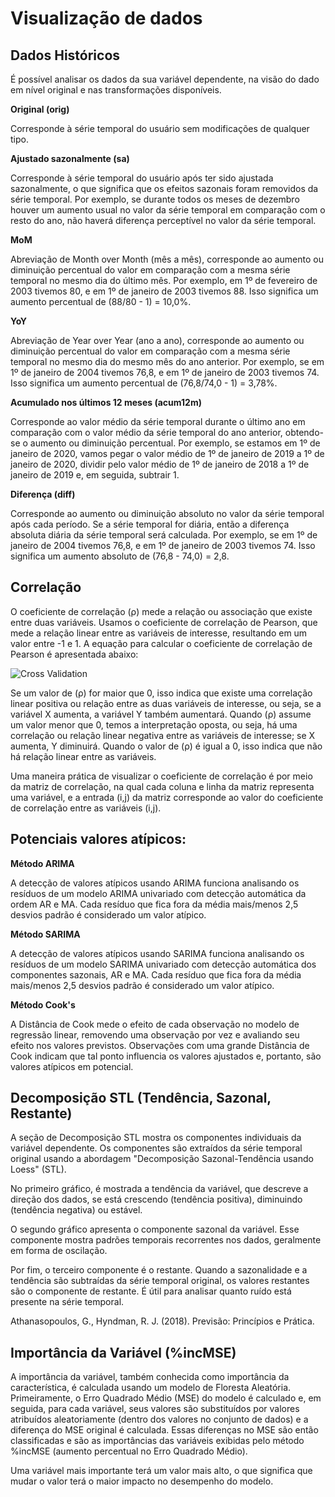 # Visualização de dados 

## Dados Históricos

É possível analisar os dados da sua variável dependente, na visão do dado em nível original e nas transformações disponíveis.

**Original (orig)**

Corresponde à série temporal do usuário sem modificações de qualquer tipo. 

**Ajustado sazonalmente (sa)** 

Corresponde à série temporal do usuário após ter sido ajustada sazonalmente, o que significa que os efeitos sazonais foram removidos da série temporal. Por exemplo, se durante todos os meses de dezembro houver um aumento usual no valor da série temporal em comparação com o resto do ano, não haverá diferença perceptível no valor da série temporal. 

**MoM**

Abreviação de Month over Month (mês a mês), corresponde ao aumento ou diminuição percentual do valor em comparação com a mesma série temporal no mesmo dia do último mês. Por exemplo, em 1º de fevereiro de 2003 tivemos 80, e em 1º de janeiro de 2003 tivemos 88. Isso significa um aumento percentual de (88/80 - 1) = 10,0%. 

**YoY**

Abreviação de Year over Year (ano a ano), corresponde ao aumento ou diminuição percentual do valor em comparação com a mesma série temporal no mesmo dia do mesmo mês do ano anterior. Por exemplo, se em 1º de janeiro de 2004 tivemos 76,8, e em 1º de janeiro de 2003 tivemos 74. Isso significa um aumento percentual de (76,8/74,0 - 1) = 3,78%. 

**Acumulado nos últimos 12 meses (acum12m)**

Corresponde ao valor médio da série temporal durante o último ano em comparação com o valor médio da série temporal do ano anterior, obtendo-se o aumento ou diminuição percentual. Por exemplo, se estamos em 1º de janeiro de 2020, vamos pegar o valor médio de 1º de janeiro de 2019 a 1º de janeiro de 2020, dividir pelo valor médio de 1º de janeiro de 2018 a 1º de janeiro de 2019 e, em seguida, subtrair 1. 

**Diferença (diff)**

Corresponde ao aumento ou diminuição absoluto no valor da série temporal após cada período. Se a série temporal for diária, então a diferença absoluta diária da série temporal será calculada. Por exemplo, se em 1º de janeiro de 2004 tivemos 76,8, e em 1º de janeiro de 2003 tivemos 74. Isso significa um aumento absoluto de (76,8 - 74,0) = 2,8. 

## Correlação 

O coeficiente de correlação (ρ) mede a relação ou associação que existe entre duas variáveis. Usamos o coeficiente de correlação de Pearson, que mede a relação linear entre as variáveis de interesse, resultando em um valor entre -1 e 1. A equação para calcular o coeficiente de correlação de Pearson é apresentada abaixo: 

<img title="Janelas do cross validation" alt="Cross Validation" src="[pt-br/time-series/start/images/dataview.1.png](https://github.com/NathalyaStefhany/poc-documentation/blob/613e6632fb019b3f2343ee072e8c7ca82ca6c92b/pt-br/time-series/start/images/dataview.1.png)">

Se um valor de (ρ) for maior que 0, isso indica que existe uma correlação linear positiva ou relação entre as duas variáveis de interesse, ou seja, se a variável X aumenta, a variável Y também aumentará. Quando (ρ) assume um valor menor que 0, temos a interpretação oposta, ou seja, há uma correlação ou relação linear negativa entre as variáveis de interesse; se X aumenta, Y diminuirá. Quando o valor de (ρ) é igual a 0, isso indica que não há relação linear entre as variáveis. 

Uma maneira prática de visualizar o coeficiente de correlação é por meio da matriz de correlação, na qual cada coluna e linha da matriz representa uma variável, e a entrada (i,j) da matriz corresponde ao valor do coeficiente de correlação entre as variáveis (i,j). 

## Potenciais valores atípicos: 

**Método ARIMA**

A detecção de valores atípicos usando ARIMA funciona analisando os resíduos de um modelo ARIMA univariado com detecção automática da ordem AR e MA. Cada resíduo que fica fora da média mais/menos 2,5 desvios padrão é considerado um valor atípico. 

**Método SARIMA** 

A detecção de valores atípicos usando SARIMA funciona analisando os resíduos de um modelo SARIMA univariado com detecção automática dos componentes sazonais, AR e MA. Cada resíduo que fica fora da média mais/menos 2,5 desvios padrão é considerado um valor atípico. 

**Método Cook's** 

A Distância de Cook mede o efeito de cada observação no modelo de regressão linear, removendo uma observação por vez e avaliando seu efeito nos valores previstos. Observações com uma grande Distância de Cook indicam que tal ponto influencia os valores ajustados e, portanto, são valores atípicos em potencial. 

## Decomposição STL (Tendência, Sazonal, Restante) 

A seção de Decomposição STL mostra os componentes individuais da variável dependente. Os componentes são extraídos da série temporal original usando a abordagem "Decomposição Sazonal-Tendência usando Loess" (STL). 

No primeiro gráfico, é mostrada a tendência da variável, que descreve a direção dos dados, se está crescendo (tendência positiva), diminuindo (tendência negativa) ou estável. 

O segundo gráfico apresenta o componente sazonal da variável. Esse componente mostra padrões temporais recorrentes nos dados, geralmente em forma de oscilação. 

Por fim, o terceiro componente é o restante. Quando a sazonalidade e a tendência são subtraídas da série temporal original, os valores restantes são o componente de restante. É útil para analisar quanto ruído está presente na série temporal. 

Athanasopoulos, G., Hyndman, R. J. (2018). Previsão: Princípios e Prática. 

## Importância da Variável (%incMSE)  

A importância da variável, também conhecida como importância da característica, é calculada usando um modelo de Floresta Aleatória. Primeiramente, o Erro Quadrado Médio (MSE) do modelo é calculado e, em seguida, para cada variável, seus valores são substituídos por valores atribuídos aleatoriamente (dentro dos valores no conjunto de dados) e a diferença do MSE original é calculada. Essas diferenças no MSE são então classificadas e são as importâncias das variáveis exibidas pelo método %incMSE (aumento percentual no Erro Quadrado Médio). 

Uma variável mais importante terá um valor mais alto, o que significa que mudar o valor terá o maior impacto no desempenho do modelo. 
